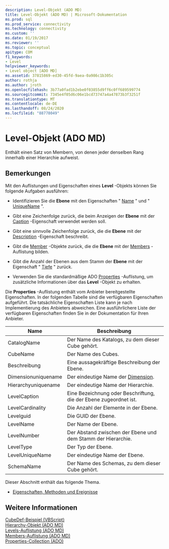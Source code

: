 ```yaml
---
description: Level-Objekt (ADO MD)
title: Level-Objekt (ADO MD) | Microsoft-Dokumentation
ms.prod: sql
ms.prod_service: connectivity
ms.technology: connectivity
ms.custom: ''
ms.date: 01/19/2017
ms.reviewer: ''
ms.topic: conceptual
apitype: COM
f1_keywords:
- Level
helpviewer_keywords:
- Level object [ADO MD]
ms.assetid: 37815869-ed30-45fd-9aea-0a986c1b305c
author: rothja
ms.author: jroth
ms.openlocfilehash: 3b77a0fad1b2ebe0f03855d9ff6c0ff689599774
ms.sourcegitcommit: 7345e4f05d6c06e1bcd73747a4a47873b3f3251f
ms.translationtype: MT
ms.contentlocale: de-DE
ms.lasthandoff: 08/24/2020
ms.locfileid: "88778049"
---
```

# <a name="level-object-ado-md"></a>Level-Objekt (ADO MD)
Enthält einen Satz von Membern, von denen jeder denselben Rang innerhalb einer Hierarchie aufweist.  
  
## <a name="remarks"></a>Bemerkungen  
 Mit den Auflistungen und Eigenschaften eines **Level** -Objekts können Sie folgende Aufgaben ausführen:  
  
-   Identifizieren Sie die **Ebene** mit den Eigenschaften " [Name](./name-property-ado-md.md) " und " [UniqueName](./uniquename-property-ado-md.md) ".  
  
-   Gibt eine Zeichenfolge zurück, die beim Anzeigen der **Ebene** mit der [Caption](./caption-property-ado-md.md) -Eigenschaft verwendet werden soll.  
  
-   Gibt eine sinnvolle Zeichenfolge zurück, die die **Ebene** mit der [Description](./description-property-ado-md.md) -Eigenschaft beschreibt.  
  
-   Gibt die [Member](./member-object-ado-md.md) -Objekte zurück, die die **Ebene** mit der [Members](./members-collection-ado-md.md) -Auflistung bilden.  
  
-   Gibt die Anzahl der Ebenen aus dem Stamm der **Ebene** mit der Eigenschaft " [Tiefe](./depth-property-ado-md.md) " zurück.  
  
-   Verwenden Sie die standardmäßige ADO [Properties](../ado-api/properties-collection-ado.md) -Auflistung, um zusätzliche Informationen über das **Level** -Objekt zu erhalten.  
  
 Die **Properties** -Auflistung enthält vom Anbieter bereitgestellte Eigenschaften. In der folgenden Tabelle sind die verfügbaren Eigenschaften aufgeführt. Die tatsächliche Eigenschaften Liste kann je nach Implementierung des Anbieters abweichen. Eine ausführlichere Liste der verfügbaren Eigenschaften finden Sie in der Dokumentation für Ihren Anbieter.  
  
|Name|Beschreibung|  
|----------|-----------------|  
|CatalogName|Der Name des Katalogs, zu dem dieser Cube gehört.|  
|CubeName|Der Name des Cubes.|  
|Beschreibung|Eine aussagekräftige Beschreibung der Ebene.|  
|Dimensionuniquename|Der eindeutige Name der [Dimension](./dimension-object-ado-md.md).|  
|Hierarchyuniquename|Der eindeutige Name der Hierarchie.|  
|LevelCaption|Eine Bezeichnung oder Beschriftung, die der Ebene zugeordnet ist.|  
|LevelCardinality|Die Anzahl der Elemente in der Ebene.|  
|Levelguid|Die GUID der Ebene.|  
|LevelName|Der Name der Ebene.|  
|LevelNumber|Der Abstand zwischen der Ebene und dem Stamm der Hierarchie.|  
|LevelType|Der Typ der Ebene.|  
|LevelUniqueName|Der eindeutige Name der Ebene.|  
|SchemaName|Der Name des Schemas, zu dem dieser Cube gehört.|  
  
 Dieser Abschnitt enthält das folgende Thema.  
  
-   [Eigenschaften, Methoden und Ereignisse](./level-object-properties-methods-and-events.md)  
  
## <a name="see-also"></a>Weitere Informationen  
 [CubeDef-Beispiel (VBScript)](./cubedef-example-vbscript.md)   
 [Hierarchy-Objekt (ADO MD)](./hierarchy-object-ado-md.md)   
 [Levels-Auflistung (ADO MD)](./levels-collection-ado-md.md)   
 [Members-Auflistung (ADO MD)](./members-collection-ado-md.md)   
 [Properties-Collection (ADO)](../ado-api/properties-collection-ado.md)